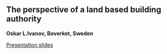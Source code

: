 ## The perspective of a land based building authority 
**Oskar L.Ivanov, Boverket, Sweden**





[Presentation slides](https://folk.ntnu.no/jochenk/JCSS/Files/PRES_larson.pdf)
